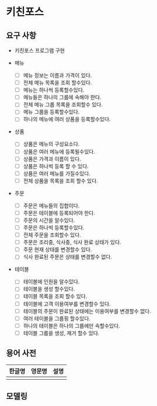 # 키친포스

## 요구 사항
- 키친포스 프로그램 구현

- 메뉴
    - [ ] 메뉴 정보는 이름과 가격이 있다.
    - [ ] 전체 메뉴 목록을 조회 할수있다.
    - [ ] 메뉴는 하나씩 등록할수있다.
    - [ ] 메뉴들은 하나의 그룹에 속해야 한다.
    - [ ] 전체 메뉴 그룹 목록을 조회할수 있다.
    - [ ] 메뉴 그룹을 등록할수있다.
    - [ ] 하나의 메뉴에 여러 상품을 등록할수있다.

- 상품
    - [ ] 상품은 메뉴의 구성요소다.
    - [ ] 상품은 여러 메뉴에 등록될수있다.
    - [ ] 상품은 가격과 이름이 있다.
    - [ ] 상품은 하나씩 등록 할 수 있다.
    - [ ] 상품은 여러 메뉴를 가질수있다.
    - [ ] 전체 상품을 목록을 조회 할수 있다.

- 주문
    - [ ] 주문은 메뉴들의 집합이다.
    - [ ] 주문은 테이블에 등록되어야 한다.
    - [ ] 주문의 시간을 알수있다.
    - [ ] 주문은 하나씩 등록할수있다.
    - [ ] 전체 주문을 조회할수 있다.
    - [ ] 주문은 조리중, 식사중, 식사 완료 상태가 있다. 
    - [ ] 주문 현재 상태를 변경할수 있다. 
    - [ ] 식사 완료된 주문은 상태를 변경할수 없다.

- 테이블 
    - [ ] 테이블에 인원을 알수있다.
    - [ ] 테이블을 생성 할수있다.
    - [ ] 테이블 목록을 조회 할수 있다.
    - [ ] 테이블에 고객 이용여부를 변경할수 있다.
    - [ ] 테이블의 주문이 완료된 상태에는 이용여부를 변경할수 없다. 
    - [ ] 여러 테이블을 그룹핑 할수있다.
    - [ ] 하나의 테이블은 하나의 그룹에만 속할수있다.
    - [ ] 테이블 그룹을 생성, 제거 할수 있다.

## 용어 사전

| 한글명 | 영문명 | 설명 |
| --- | --- | --- |
|  |  |  |

## 모델링
